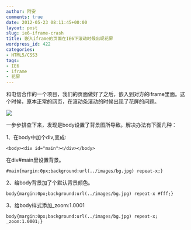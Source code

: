 ```yaml
---
author: 阿安
comments: true
date: 2012-05-23 08:11:45+00:00
layout: post
slug: ie6-iframe-crash
title: 嵌入iframe的页面在IE6下滚动时候出现花屏
wordpress_id: 422
categories:
- HTML5/CSS3
tags:
- IE6
- iframe
- 花屏
---
```


和电信合作的一个项目，我们的页面做好了之后，嵌入到对方的iframe里面。这个时候，原本正常的网页，在滚动条滚动的时候出现了花屏的问题。

![](/wp-content/uploads/2012/05/ie6-crash-300x266.png)

一步步排查下来，发现是body设置了背景图所导致。解决办法有下面几种：

1、在body中加个div,变成:

    
    
    <body><div id="main"></div></body>
    


在div#main里设置背景。

    
    
    #main{margin:0px;background:url(../images/bg.jpg) repeat-x;}
    





2、给body背景加了个默认背景颜色。

    
    
    body{margin:0px;background:url(../images/bg.jpg) repeat-x #fff;}
    





3、给body样式添加_zoom:1.0001

    
    
    body{margin:0px;background:url(../images/bg.jpg) repeat-x; _zoom:1.0001;}
    
